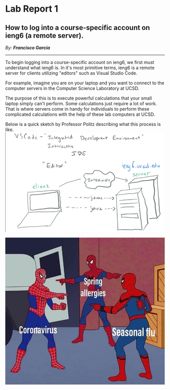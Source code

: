 # Lab Report 1

## How to log into a course-specific account on ieng6 (a remote server).

*By: **Francisco Garcia***

---

To begin logging into a course-specific account on ieng6, we first must understand what ieng6 is.
In it's most primitive terms, ieng6 is a remote server for clients utilizing "editors" such as 
Visual Studio Code.

For example, imagine you are on your laptop and you want to connect to the 
computer servers in the Computer Science Laboratory at UCSD.

The purpose of this is to execute powerful calculations that your small laptop simply can't perform.
Some calculations just require a lot of work. That is where servers come in handy for individuals to 
perform these complicated calculations with the help of these lab computers at UCSD.

Below is a quick sketch by Professor Politz describing what this process is like.
![Image](Screenshot1.png)

![Image](spiderMEME.jpg)
